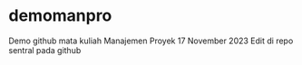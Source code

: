 # demomanpro
Demo github mata kuliah Manajemen Proyek 17 November 2023
Edit di repo sentral pada github
